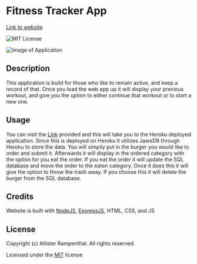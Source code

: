 # Fitness Tracker App

[Link to website](https://allister-fitness-tracker.herokuapp.com/)

![MIT License](https://img.shields.io/badge/License-MIT-green)

![Image of Application](./img/burger-landing.PNG)

## Description 

This application is build for those who like to remain active, and keep a record of that. Once you load the web app up it will display your previous workout, and give you the option to either continue that workout or to start a new one.

## Usage

You can visit the [Link](https://allister-fitness-tracker.herokuapp.com/) provided and this will take you to the Heroku deployed application. Since this is deployed on Heroku it utilizes JawsDB through Heroku to store the data. You will simpily put in the burger you would like to order and submit it. Afterwards it will display in the ordered category with the option for you eat the order. If you eat the order it will update the SQL database and move the order to the eaten category. Once it does this it will give the option to throw the trash away. If you choose this it will delete the burger from the SQL database.

## Credits

Website is built with [NodeJS](https://nodejs.org/en/), [ExpressJS](https://expressjs.com/), HTML, CSS, and JS

## License

Copyright (c) Allister Rampenthal. All rights reserved.

Licensed under the [MIT](https://choosealicense.com/licenses/mit/) license
